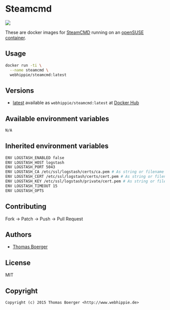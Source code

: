# Steamcmd

[![](https://badge.imagelayers.io/webhippie/steamcmd:latest.svg)](https://imagelayers.io/?images=webhippie/steamcmd:latest 'Get your own badge on imagelayers.io')

These are docker images for [SteamCMD](http://store.steampowered.com/) running
on an [openSUSE container](https://registry.hub.docker.com/u/webhippie/opensuse/).


## Usage

```bash
docker run -ti \
  --name steamcmd \
  webhippie/steamcmd:latest
```


## Versions

* [latest](https://github.com/dockhippie/steamcmd/tree/master)
  available as ```webhippie/steamcmd:latest``` at
  [Docker Hub](https://registry.hub.docker.com/u/webhippie/steamcmd/)


## Available environment variables

```bash
N/A
```


## Inherited environment variables

```bash
ENV LOGSTASH_ENABLED false
ENV LOGSTASH_HOST logstash
ENV LOGSTASH_PORT 5043
ENV LOGSTASH_CA /etc/ssl/logstash/certs/ca.pem # As string or filename
ENV LOGSTASH_CERT /etc/ssl/logstash/certs/cert.pem # As string or filename
ENV LOGSTASH_KEY /etc/ssl/logstash/private/cert.pem # As string or filename
ENV LOGSTASH_TIMEOUT 15
ENV LOGSTASH_OPTS
```


## Contributing

Fork -> Patch -> Push -> Pull Request


## Authors

* [Thomas Boerger](https://github.com/tboerger)


## License

MIT


## Copyright

```
Copyright (c) 2015 Thomas Boerger <http://www.webhippie.de>
```
